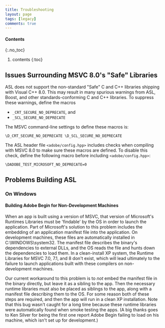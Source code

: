 ```yaml
---
title: Troubleshooting
layout: page
tags: [legacy]
comments: true
---
```

#### Contents
{:.no_toc}
1. contents
{:toc}

## Issues Surrounding MSVC 8.0's "Safe" Libraries

ASL does not support the non-standard "Safe" C and C++ libraries shipping with Visual C++ 8.0. This may result in many spurious warnings from ASL, Boost, and other standards-conforming C and C++ libraries. To suppress these warnings, define the macros
* <code>_CRT_SECURE_NO_DEPRECATE</code>, and
* <code>_SCL_SECURE_NO_DEPRECATE</code>

The MSVC command-line settings to define these macros is:

```
\D_CRT_SECURE_NO_DEPRECATE \D_SCL_SECURE_NO_DEPRECATE
```

The ASL header file <code><adobe/config.hpp></code> includes checks when compiling with MSVC 8.0 to make sure these macros are defined. To disable this check, define the following macro before including <code><adobe/config.hpp></code>:

```
\DADOBE_TEST_MICROSOFT_NO_DEPRECATE=0
```

## Problems Building ASL

### On Windows

#### Building Adobe Begin for Non-Development Machines

When an app is built using a version of MSVC, that version of
Microsoft's Runtimes Libraries must be 'findable' by the OS in order to
launch the application. Part of Microsoft's solution to this problem
includes the embedding of an application manifest file into the
application. On development machines, these files are automatically
installed in C:\WINDOWS\system32\. The manifest file describes the
binary's dependencies to external DLLs, and the OS reads the file and
hunts down the dependencies to load them. In a clean-install XP system,
the Runtime Libraries for MSVC 7.0, 7.1, and 8 don't exist, which will
lead ultimately to the failure to launch applications built with these
compilers on non-development machines.

Our current workaround to this problem is to *not* embed the manifest
file in the binary directly, but leave it as a sibling to the app. Then the
necessary runtime libraries must also be placed as siblings to the app,
along with a manifest file describing them to the OS. For some reason
both of these steps are required, and then the app will run in a clean
XP installation. Note that this bug wasn't caught for a long time
because these runtime libraries were automatically found when smoke
testing the apps. (A big thanks goes to Ken Silver for being the first
one report Adobe Begin failing to load on his machine, which isn't set
up for development.)
